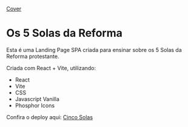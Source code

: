 [Cover](https://cinco-solas.vercel/img.png)

# Os 5 Solas da Reforma

Esta é uma Landing Page SPA criada para ensinar sobre os 5 Solas da Reforma protestante.

Criada com React + Vite, utilizando:
- React
- Vite
- CSS 
- Javascript Vanilla
- Phosphor Icons

Confira o deploy aqui: [Cinco Solas](https://cinco-solas.vercel.app/)